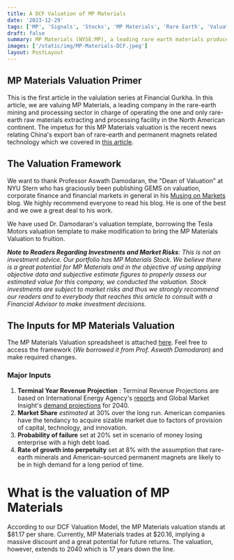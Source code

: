 ```yaml
---
title: A DCF Valuation of MP Materials
date: '2023-12-29'
tags: ['MP', 'Signals', 'Stocks', 'MP Materials', 'Rare Earth', 'Valuation']
draft: false
summary: MP Materials (NYSE:MP), a leading rare earth materials producer in the Western Hemisphere,has impressively grown their revenue since going public in 2020. MP's stock is up 10% since the ban notice came public. MP Materials operates the only active rare earth mining and processing site of scale in North America. The company recently began producing NdPr which are the core ingredients for manufacturing permanent magnets.
images: ['/static/img/MP-Materials-DCF.jpeg']
layout: PostLayout
---
```


<TOCInline toc={props.toc} asDisclosure toHeading={3} />

## MP Materials Valuation Primer

This is the first article in the valulation series at Financial Gurkha. In this article, we are valuing MP Materials, a leading company in the rare-earth mining and processing sector in charge of operating the one and only rare-earth raw materials extracting and processing facility in the North American continent. The impetus for this MP Materials valuation is the recent news relating China's export ban of rare-earth and permanent magnets related technology which we covered in [this article](https://financialgurkha.com/blog/china-rare-earth-tech-export-ban-helps-mp-materials-stock).

## The Valuation Framework

We want to thank Professor Aswath Damodaran, the "Dean of Valuation" at NYU Stern who has graciously been publishing GEMS on valuation, corporate finance and financial markets in general in his [Musing on Markets](https://aswathdamodaran.blogspot.com) blog. We highly recommend everyone to read his blog. He is one of the best and we owe a great deal to his work.

We have used Dr. Damodaran's valuation template, borrowing the Tesla Motors valuation template to make modification to bring the MP Materials Valuation to fruition.

_**Note to Readers Regarding Investments and Market Risks**: This is not an investment advice. Our portfolio has MP Materials Stock. We believe there is a great potential for MP Materials and in the objective of using applying objective data and subjective estimate figures to properly assess our estimated value for this company, we conducted the valuation. Stock investments are subject to market risks and thus we strongly recommend our readers and to everybody that reaches this article to consult with a Financial Advisor to make investment decisions._

## The Inputs for MP Materials Valuation

The MP Materials Valuation spreadsheet is attached [here](/static/files/mp-valuation-december-2023.xlsx). Feel free to access the framework (_We borrowed it from Prof. Aswath Damodaran_) and make required changes.

### Major Inputs

1. **Terminal Year Revenue Projection** : Terminal Revenue Projections are based on International Energy Agency's [reports](https://www.iea.org/reports/the-role-of-critical-minerals-in-clean-energy-transitions/executive-summary) and Global Market Insight's [demand projections](https://www.gminsights.com/industry-analysis/rare-earth-metals-market) for 2040.
2. **Market Share** _estimated_ at 30% over the long run. American companies have the tendancy to acquire sizable market due to factors of provision of capital, technology, and innovation.
3. **Probability of failure** set at 20% set in scenario of money losing enterprise with a high debt load.
4. **Rate of growth into perpetuity** set at 8% with the assumption that rare-earth minerals and American-sourced permanent magnets are likely to be in high demand for a long period of time.

# What is the valuation of MP Materials

According to our DCF Valuation Model, the MP Materials valuation stands at $81.17 per share. Currently, MP Materials trades at \$20.16, implying a massive discount and a great potential for future returns. The valuation, however, extends to 2040 which is 17 years down the line.
